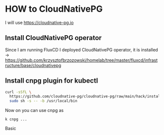 # HOW to CloudNativePG

I will use https://cloudnative-pg.io

## Install CloudNativePG operator
Since I am running FluxCD I deployed CloudNativePG operator, it is installed -> https://github.com/krzysztofbrzozowski/homelab/tree/master/fluxcd/infrastructure/base/cloudnativepg

## Install cnpg plugin for kubectl
```bash
curl -sSfL \
  https://github.com/cloudnative-pg/cloudnative-pg/raw/main/hack/install-cnpg-plugin.sh | \
  sudo sh -s -- -b /usr/local/bin
```

Now on you can use cnpg as 
```
k cnpg ...
```

Basic 